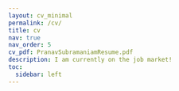 ```yaml
---
layout: cv_minimal
permalink: /cv/
title: cv
nav: true
nav_order: 5
cv_pdf: PranavSubramaniamResume.pdf
description: I am currently on the job market!
toc:
  sidebar: left
---
```

